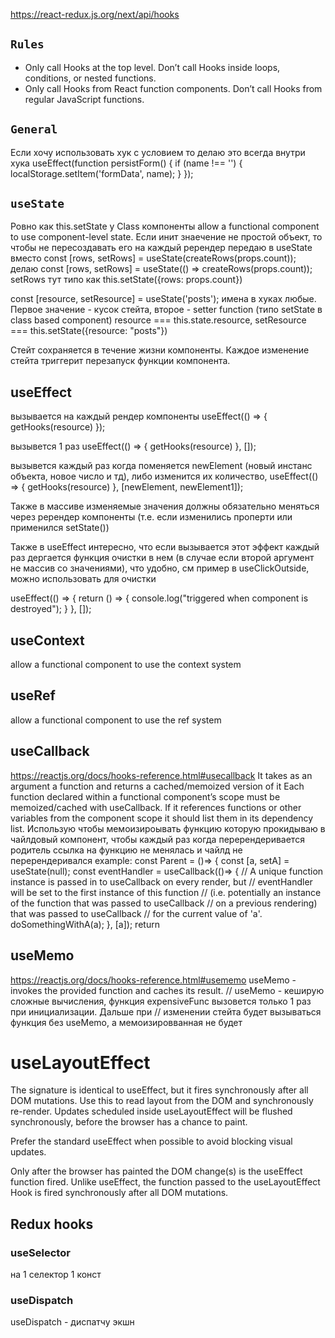 https://react-redux.js.org/next/api/hooks

## `Rules`
- Only call Hooks at the top level. Don’t call Hooks inside loops, conditions, or nested functions.
- Only call Hooks from React function components. Don’t call Hooks from regular JavaScript functions.

## `General`
Если хочу использовать хук с условием то делаю это всегда внутри хука
useEffect(function persistForm() {
    if (name !== '') {
        localStorage.setItem('formData', name);
    }
});



## `useState`
Ровно как this.setState у Class компоненты
allow a functional component to use component-level state. Если инит знаечение не простой объект, то чтобы не пересоздавать его на каждый ререндер передаю в useState
вместо 
const [rows, setRows] = useState(createRows(props.count));
делаю
const [rows, setRows] = useState(() => createRows(props.count));
setRows тут типо как this.setState({rows: props.count})

const [resource, setResource] = useState('posts');
имена в хуках любые. Первое значение - кусок стейта, второе - setter function (типо setState в class based component)
resource === this.state.resource, setResource === this.setState({resource: "posts"}) 

Стейт сохраняется в течение жизни компоненты. Каждое изменение стейта триггерит перезапуск функции компонента.



## useEffect
вызывается на каждый рендер компоненты
useEffect(() => {
        getHooks(resource)
    });

вызывется 1 раз
useEffect(() => {
        getHooks(resource)
    }, []);

вызывется каждый раз когда поменяется newElement (новый инстанс объекта, новое число и тд), либо изменится их количество,
useEffect(() => {
        getHooks(resource)
    }, [newElement, newElement1]);
    
Также в массиве изменяемые значения должны обязательно меняться через ререндер компоненты (т.е. если изменились проперти или применился setState())

Также в useEffect интересно, что если вызывается этот эффект каждый раз дергается функция очистки в нем (в случае если второй аргумент не массив со значениями), что удобно, см пример в useClickOutside, можно использовать для очистки 

useEffect(() => {
        return () => {
            console.log("triggered when component is destroyed");
        }
    }, []);



## useContext
allow a functional component to use the context system



## useRef
allow a functional component to use the ref system



## useCallback
https://reactjs.org/docs/hooks-reference.html#usecallback
It takes as an argument a function and returns a cached/memoized version of it
Each function declared within a functional component’s scope must be memoized/cached with useCallback. If it references functions or other variables from the component scope it should list them in its dependency list.
Использую чтобы мемоизироывать функцию которую прокидываю в чайлдовый компонент, чтобы каждый раз когда перерендеривается родитель ссылка на функцию не менялась и чайлд не перерендеривался
example: 
const Parent = ()=> {
   const [a, setA] = useState(null);
   const eventHandler = useCallback(()=> {
      // A unique function instance is passed in to useCallback on every render, but
      // eventHandler will be set to the first instance of this function
      // (i.e. potentially an instance of the function that was passed to useCallback
      // on a previous rendering) that was passed to useCallback
      // for the current value of 'a'.
      doSomethingWithA(a);
   }, [a]);
   return <Child onClick={eventHandler}/>



## useMemo
https://reactjs.org/docs/hooks-reference.html#usememo
useMemo - invokes the provided function and caches its result.
// useMemo - кеширую сложные вычисления, функция expensiveFunc вызовется только 1 раз при инициализации. Дальше при
// изменении стейта будет вызываться функция без useMemo, а мемоизировванная не будет


# useLayoutEffect
The signature is identical to useEffect, but it fires synchronously after all DOM mutations. Use this to read layout from the DOM and synchronously re-render. Updates scheduled inside useLayoutEffect will be flushed synchronously, before the browser has a chance to paint.

Prefer the standard useEffect when possible to avoid blocking visual updates.

 Only after the browser has painted the DOM change(s) is the useEffect function fired.
 Unlike useEffect, the function passed to the useLayoutEffect Hook is fired synchronously after all DOM mutations.



## Redux hooks
### useSelector
на 1 селектор 1 конст

### useDispatch
useDispatch - диспатчу экшн
 

